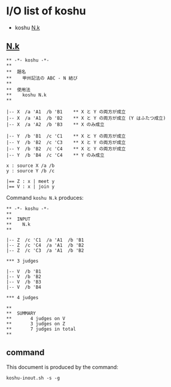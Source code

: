 # I/O list of koshu

- koshu  [N.k](#nk)



## [N.k](N.k)

```
** -*- koshu -*-
**
**  題名
**    甲州記法の ABC - N 結び
**
**  使用法
**    koshu N.k
**

|-- X  /a 'A1  /b 'B1    ** X と Y の両方が成立
|-- X  /a 'A1  /b 'B2    ** X と Y の両方が成立 (Y はふたつ成立)
|-- X  /a 'A2  /b 'B3    ** X のみ成立

|-- Y  /b 'B1  /c 'C1    ** X と Y の両方が成立
|-- Y  /b 'B2  /c 'C3    ** X と Y の両方が成立
|-- Y  /b 'B2  /c 'C4    ** X と Y の両方が成立
|-- Y  /b 'B4  /c 'C4    ** Y のみ成立

x : source X /a /b
y : source Y /b /c

|== Z : x | meet y
|== V : x | join y

```

Command `koshu N.k` produces:

```
** -*- koshu -*-
**
**  INPUT
**    N.k
**

|-- Z  /c 'C1  /a 'A1  /b 'B1
|-- Z  /c 'C4  /a 'A1  /b 'B2
|-- Z  /c 'C3  /a 'A1  /b 'B2

*** 3 judges

|-- V  /b 'B1
|-- V  /b 'B2
|-- V  /b 'B3
|-- V  /b 'B4

*** 4 judges

**
**  SUMMARY
**       4 judges on V
**       3 judges on Z
**       7 judges in total
**
```



## command

This document is produced by the command:

```
koshu-inout.sh -s -g
```

